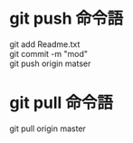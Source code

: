 # git push 命令語
git add Readme.txt   
git commit -m "mod"   
git push origin matser   


# git pull 命令語
git pull origin master
